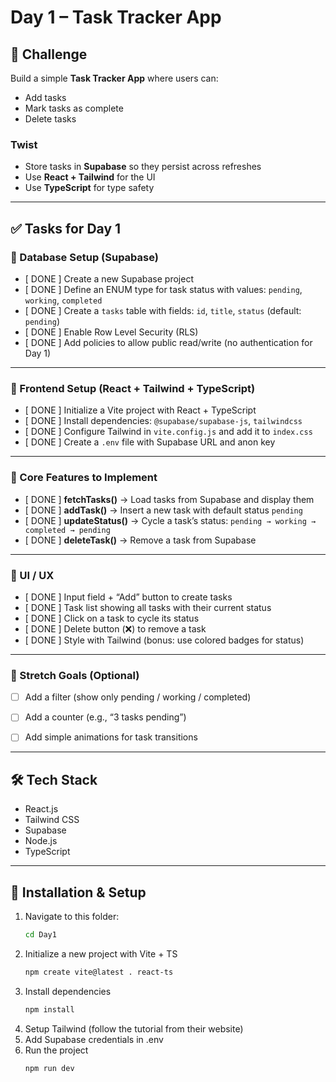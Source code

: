 # Day 1 – Task Tracker App

## 📌 Challenge
Build a simple **Task Tracker App** where users can:
- Add tasks  
- Mark tasks as complete  
- Delete tasks  

### Twist
- Store tasks in **Supabase** so they persist across refreshes  
- Use **React + Tailwind** for the UI  
- Use **TypeScript** for type safety  

---

## ✅ Tasks for Day 1

### 🔹 Database Setup (Supabase)
- [ DONE ] Create a new Supabase project  
- [ DONE ] Define an ENUM type for task status with values: `pending`, `working`, `completed`  
- [ DONE ] Create a `tasks` table with fields: `id`, `title`, `status` (default: `pending`)  
- [ DONE ] Enable Row Level Security (RLS)  
- [ DONE ] Add policies to allow public read/write (no authentication for Day 1)  

---

### 🔹 Frontend Setup (React + Tailwind + TypeScript)
- [ DONE ] Initialize a Vite project with React + TypeScript  
- [ DONE ] Install dependencies: `@supabase/supabase-js`, `tailwindcss` 
- [ DONE ] Configure Tailwind in `vite.config.js` and add it to `index.css`  
- [ DONE ] Create a `.env` file with Supabase URL and anon key  

---

### 🔹 Core Features to Implement
- [ DONE ] **fetchTasks()** → Load tasks from Supabase and display them  
- [ DONE ] **addTask()** → Insert a new task with default status `pending`  
- [ DONE ] **updateStatus()** → Cycle a task’s status: `pending → working → completed → pending`  
- [ DONE ] **deleteTask()** → Remove a task from Supabase  

---

### 🔹 UI / UX
- [ DONE ] Input field + “Add” button to create tasks  
- [ DONE ] Task list showing all tasks with their current status  
- [ DONE ] Click on a task to cycle its status  
- [ DONE ] Delete button (❌) to remove a task  
- [ DONE ] Style with Tailwind (bonus: use colored badges for status)  

---

### 🔹 Stretch Goals (Optional)
- [ ] Add a filter (show only pending / working / completed)  
- [ ] Add a counter (e.g., “3 tasks pending”)  
- [ ] Add simple animations for task transitions  


---

## 🛠️ Tech Stack
- React.js  
- Tailwind CSS  
- Supabase  
- Node.js  
- TypeScript  

---

## 🚀 Installation & Setup

1. Navigate to this folder:
   ```bash
   cd Day1
2. Initialize a new project with Vite + TS
    ```bash
    npm create vite@latest . react-ts
3. Install dependencies
    ```bash
    npm install
4. Setup Tailwind (follow the tutorial from their website)
5. Add Supabase credentials in .env
6. Run the project
    ```bash
    npm run dev